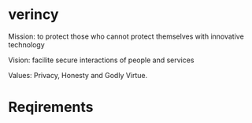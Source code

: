 # verincy


Mission: to protect those who cannot protect themselves with innovative technology

Vision: facilite secure interactions of people and services

Values: Privacy, Honesty and Godly Virtue.

# Reqirements


